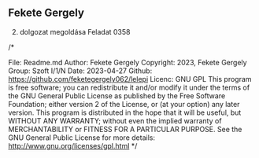 ## Fekete Gergely

2. dolgozat megoldása 
Feladat 0358

/*

File: Readme.md
Author: Fekete Gergely
Copyright: 2023, Fekete Gergely
Group: Szoft I/1/N
Date: 2023-04-27
Github: https://github.com/feketegergely062/lelepi
Licenc: GNU GPL
This program is free software; you can redistribute it and/or
modify it under the terms of the GNU General Public License
as published by the Free Software Foundation; either version 2
of the License, or (at your option) any later version.
This program is distributed in the hope that it will be useful,
but WITHOUT ANY WARRANTY; without even the implied warranty of
MERCHANTABILITY or FITNESS FOR A PARTICULAR PURPOSE. See the
GNU General Public License for more details:
http://www.gnu.org/licenses/gpl.html 
*/